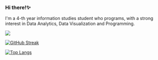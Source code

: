 ### Hi there!✨

I'm a 4-th year information studies student who programs, with a strong interest in Data Analytics, Data Visualization and Programming.


<!--
**rooneymoon/rooneymoon** is a ✨ _special_ ✨ repository because its `README.md` (this file) appears on your GitHub profile.

Here are some ideas to get you started:

- 🔭 I’m currently working on ...
- 🌱 I’m currently learning ...
- 👯 I’m looking to collaborate on ...
- 🤔 I’m looking for help with ...
- 💬 Ask me about ...
- 📫 How to reach me: ...
- 😄 Pronouns: ...
- ⚡ Fun fact: ...
-->

![](https://komarev.com/ghpvc/?username=rooneymoon&style=flat-square&color=926087&style=for-the-badge)

[![GitHub Streak](http://github-readme-streak-stats.herokuapp.com?user=rooneymoon&theme=dark&background=000000)](https://git.io/streak-stats)

[![Top Langs](https://github-readme-stats.vercel.app/api/top-langs/?username=rooneymoon&layout=compact&theme=vision-friendly-dark)](https://github.com/anuraghazra/github-readme-stats)
